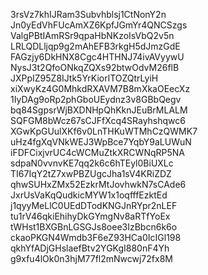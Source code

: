 3rsVz7khIJRam3Subvhblsj1CtNonY2n
Jn0yEdVhFUcAmXZ6KpfJGmYr4QNCSzgs
ValgPBtIAmRSr9qpaHbNKzoIsVbQ2v5n
LRLQDLljqp9g2mAhEFB3rkgH5dJmzGdE
FAGzjy6DkHNX8Cgc4HTHNJ74ivAVyywU
NysJ3t2QfoONkqZQXs92btwOdvM26flB
JXPpIZ95Z8IJtk5YrKiorlTOZQtrLyiH
xiXwyKz4G0MhkdRXAVM7B8mXkaOEecXz
1IyDAg9oRp2phGboUEydnz3v8GBbQegv
bq84SgpsrWjBXDNHpQhKknJEuBrMLALM
SQFGM8bWcz67sCJFfXcq4SRayhshqwc6
XGwKpGUulXKf6v0LnTHKuWTMhCzQWMK7
uHz4fgXqVNkWEJ3WpBce7YqbY9aLUWuN
iFDFCixjvrUC4cWCMuZtkXRCWNqRP5NA
sdpaN0vvnvKE7qq2k6c6hTEyl0BiUXLc
TI67IqY2tZ7xwPBZUgcJha1sV4KRiZDZ
qhwSUHxZMx52EzkrMtJovhwkN7sCAde6
JxrUsVaKqQudkicMYW1x1oqfffEzktEd
j1qyyMeLlC0UEdDTodKNGJnRYpr2nLEF
tu1rV46qkiEhihyDkGYmgNv8aRTfYoEx
tWHst1BXGBnLGSGJs8oee3IzBbcn6k6o
ckaoPKGN4Wmdb3F6eZ93HCa0IcIGl198
qkhYfADjGHslaefBtv2YGKgI880nF4Yh
g9xfu4lOk0n3hjM77fl2mNwcwj72fx8M
